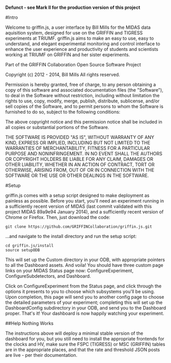 **Defunct - see Mark II for the production version of this project**

#Intro

Welcome to griffin.js, a user interface by Bill Mills for the MIDAS data aquisition system, designed for use on the GRIFFIN and TIGRESS experiments at TRIUMF.  griffin.js aims to make an easy to use, easy to understand, and elegant experimental monitoring and control interface to enhance the user experience and productivity of students and scientists working at TRIUMF on GRIFFIN and her sister experiments. 

Part of the GRIFFIN Collaboration Open Source Software Project

Copyright (c) 2012 - 2014, Bill Mills
All rights reserved.

Permission is hereby granted, free of charge, to any person obtaining a copy
of this software and associated documentation files (the "Software"), to deal
in the Software without restriction, including without limitation the rights
to use, copy, modify, merge, publish, distribute, sublicense, and/or sell
copies of the Software, and to permit persons to whom the Software is
furnished to do so, subject to the following conditions:

The above copyright notice and this permission notice shall be included in
all copies or substantial portions of the Software.

THE SOFTWARE IS PROVIDED "AS IS", WITHOUT WARRANTY OF ANY KIND, EXPRESS OR
IMPLIED, INCLUDING BUT NOT LIMITED TO THE WARRANTIES OF MERCHANTABILITY,
FITNESS FOR A PARTICULAR PURPOSE AND NONINFRINGEMENT. IN NO EVENT SHALL THE
AUTHORS OR COPYRIGHT HOLDERS BE LIABLE FOR ANY CLAIM, DAMAGES OR OTHER
LIABILITY, WHETHER IN AN ACTION OF CONTRACT, TORT OR OTHERWISE, ARISING FROM,
OUT OF OR IN CONNECTION WITH THE SOFTWARE OR THE USE OR OTHER DEALINGS IN
THE SOFTWARE.

#Setup

griffin.js comes with a setup script designed to make deployment as painless as possible.  Before you start, you'll need an experiment running in a sufficiently recent version of MIDAS (last commit validated with this project MIDAS 89a9e94 January 2014), and a sufficiently recent version of Chrome or Firefox.   Then, just download the code:

    git clone https://github.com/GRIFFINCollaboration/griffin.js.git

...and navigate to the install directory and run the setup script:

    cd griffin.js/install
    source setupODB

This will set up the Custom directory in your ODB, with appropriate pointers to all the Dashboard assets.  And voila!  You should have three custom page links on your MIDAS Status page now: ConfigureExperiment, ConfigureSubdetectors, and Dashboard.  

Click on ConfigureExperiment from the Status page, and click through the options it presents to you to choose which subsystems you'll be using.  Upon completion, this page will send you to another config page to choose the detailed parameters of your experiment; completing this will set up the DashboardConfig subdirectory in your ODB, and send you to the Dashboard proper.  That's it!  Your dashboard is now happily watching your experiment.

##Help Nothing Works

The instructions above will deploy a minimal stable version of the dashboard for you, but you still need to install the appropriate frontends for the clocks and HV, make sure the FSPC (TIGRESS) or MSC (GRIFFIN) tables are in the appropriate places, and that the rate and threshold JSON posts are live - per their documentation.

